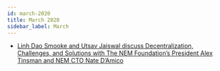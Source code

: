 ```yaml
---
id: march-2020
title: March 2020
sidebar_label: March
---
```


- [Linh Dao Smooke and Utsav Jaiswal discuss Decentralization, Challenges, and Solutions with The NEM Foundation’s President Alex Tinsman and NEM CTO Nate D’Amico](archive/march-27)